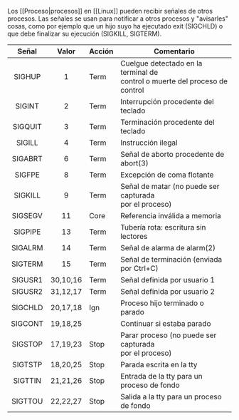 Los [[Proceso|procesos]] en [[Linux]] pueden recibir señales de otros procesos. Las señales se usan para notificar a otros procesos y "avisarles" cosas, como por ejemplo que un hijo suyo ha ejecutado exit (SIGCHLD) o que debe finalizar su ejecución (SIGKILL, SIGTERM).

|  Señal  |  Valor   | Acción | Comentario                                                                       |
|:-------:|:--------:| ------ | -------------------------------------------------------------------------------- |
| SIGHUP  |    1     | Term   | Cuelgue detectado en la terminal de <br> control o muerte del proceso de control |
| SIGINT  |    2     | Term   | Interrupción procedente del teclado                                              |
| SIGQUIT |    3     | Term   | Terminación procedente del teclado                                               |
| SIGILL  |    4     | Term   | Instrucción ilegal                                                               |
| SIGABRT |    6     | Term   | Señal de aborto procedente de abort(3)                                           |
| SIGFPE  |    8     | Term   | Excepción de coma flotante                                                       |
| SIGKILL |    9     | Term   | Señal de matar (no puede ser capturada <br> por el proceso)                      |
| SIGSEGV |    11    | Core   | Referencia inválida a memoria                                                    |
| SIGPIPE |    13    | Term   | Tubería rota: escritura sin lectores                                             |
| SIGALRM |    14    | Term   | Señal de alarma de alarm(2)                                                      |
| SIGTERM |    15    | Term   | Señal de terminación (enviada por Ctrl+C)                                        |
| SIGUSR1 | 30,10,16 | Term   | Señal definida por usuario 1                                                     |
| SIGUSR2 | 31,12,17 | Term   | Señal definida por usuario 2                                                     |
| SIGCHLD | 20,17,18 | Ign    | Proceso hijo terminado o parado                                                  |
| SIGCONT | 19,18,25 |        | Continuar si estaba parado                                                       |
| SIGSTOP | 17,19,23 | Stop   | Parar proceso  (no puede ser capturada <br> por el proceso)                      |
| SIGTSTP | 18,20,25 | Stop   | Parada escrita en la tty                                                         |
| SIGTTIN | 21,21,26 | Stop   | Entrada de la tty para un proceso de fondo                                       |
| SIGTTOU | 22,22,27 | Stop   | Salida a la tty para un proceso de fondo                                         |

